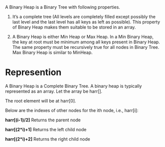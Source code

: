 A Binary Heap is a Binary Tree with following properties.
1) It’s a complete tree (All levels are completely filled except possibly the last level and the last level has all keys as left as possible). This property of Binary Heap makes them suitable to be stored in an array.

2) A Binary Heap is either Min Heap or Max Heap. In a Min Binary Heap, the key at root must be minimum among all keys present in Binary Heap. The same property must be recursively true for all nodes in Binary Tree. Max Binary Heap is similar to MinHeap.

# Represention
A Binary Heap is a Complete Binary Tree. A binary heap is typically represented as an array.
Let the array be harr[].

The root element will be at harr[0].

Below are the indexes of other nodes for the ith node, i.e., harr[i]:

**harr[(i-1)/2]**	Returns the parent node

**harr[(2*i)+1]** Returns the left child node

**harr[(2*i)+2]** 	Returns the right child node
